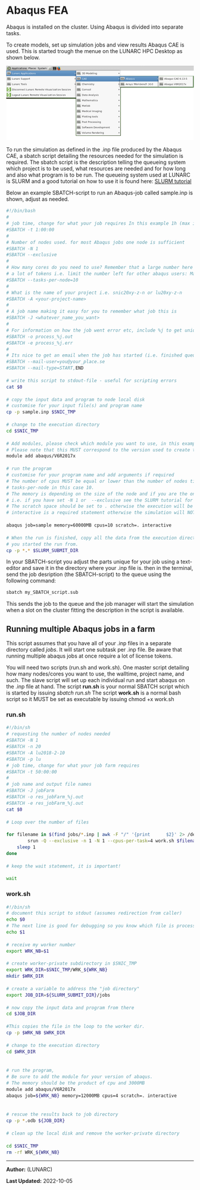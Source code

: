 # Abaqus FEA

Abaqus is installed on the cluster. 
Using Abaqus is divided into separate tasks. 
   
To create models, set up simulation jobs and view results Abaqus CAE is used. This is started trough the menue on the LUNARC HPC Desktop as shown below.

![Start Abaqus](../../images/start_abaqus.png "Start ABAQUS") 

To run the simulation as defined in the .inp file produced by the Abaqus CAE, a sbatch script detailing the resources needed for the simulation is required. The sbatch script is the description telling the queueing system which project is to be used, what resources are needed and for how long and also what program is to be run. The queueing system used at LUNARC is SLURM and a good tutorial on how to use it is found here: [SLURM tutorial](../../../manual/manual_intro/)

Below an example SBATCH-script to run an Abaqus-job called sample.inp is shown, adjust as needed.

```bash
#!/bin/bash
#
# job time, change for what your job requires In this example 1h (max is 170h)
#SBATCH -t 1:00:00
#
# Number of nodes used. for most Abaqus jobs one node is sufficient
#SBATCH -N 1
#SBATCH --exclusive
#
# How many cores do you need to use? Remember that a large number here WILL consume 
# a lot of tokens i.e. limit the number left for other abaqus users: Max per node is 20
#SBATCH --tasks-per-node=10
# 
# What is the name of your project i.e. snic20xy-z-n or lu20xy-z-n
#SBATCH -A <your-project-name>
# 
# A job name making it easy for you to remember what job this is
#SBATCH -J <whatever_name_you_want>
#
# For information on how the job went error etc, include %j to get uniqe identifier
#SBATCH -o process_%j.out
#SBATCH -e process_%j.err
#
# Its nice to get an email when the job has started (i.e. finished queueing) and is finished
#SBATCH --mail-user=you@your_place.se
#SBATCH --mail-type=START,END

# write this script to stdout-file - useful for scripting errors
cat $0

# copy the input data and program to node local disk
# customise for your input file(s) and program name
cp -p sample.inp $SNIC_TMP

# change to the execution directory
cd $SNIC_TMP

# Add modules, please check which module you want to use, in this example we use v6R2017x
# Please note that this MUST correspond to the version used to create the .inp file
module add abaqus/V6R2017x

# run the program 
# customise for your program name and add arguments if required
# The number of cpus MUST be equal or lower than the number of nodes times the number of 
# tasks-per-node in this case 10. 
# The memory is depending on the size of the node and if you are the only one on it 
# i.e. if you have set -N 1 or  --exclusive see the SLURM tutorial for info. 
# The scratch space should be set to . otherwise the execution will be slow and might crash. 
# interactive is a required statement otherwise the simulation will NOT run 

abaqus job=sample memory=60000MB cpus=10 scratch=. interactive

# When the run is finished, copy all the data from the execution directory to the directory 
# you started the run from.
cp -p *.* $SLURM_SUBMIT_DIR
```


In your SBATCH-script you adjust the parts unique for your job using a text-editor and save it in the directory where your .inp file is. then in the terminal, send the job desription (the SBATCH-script) to the queue using the following command:

```bash
sbatch my_SBATCH_script.sub
```

This sends the job to the queue and the job manager will start the simulation when a slot on the cluster fitting the description in the script is available.

## Running multiple Abaqus jobs in a farm

This script assumes that you have all of your .inp files in a separate directory called *jobs*. It will start one subtask per .inp file. Be aware that running multiple abaqus jobs at once require a lot of license tokens.

You will need two scripts (run.sh and work.sh). One master script detailing how many nodes/cores you want to use, the walltime, project name, and such. The slave script will set up each individual run and start abaqus on the .inp file at hand. 
The script **run.sh** is your normal SBATCH script which is started by issuing *sbatch run.sh*
The script **work.sh** is a normal bash script so it MUST be set as executable by issuing chmod +x work.sh

### run.sh

```bash
#!/bin/sh
# requesting the number of nodes needed
#SBATCH -N 1
#SBATCH -n 20
#SBATCH -A lu2018-2-10
#SBATCH -p lu
# job time, change for what your job farm requires
#SBATCH -t 50:00:00
#
# job name and output file names
#SBATCH -J jobFarm
#SBATCH -o res_jobFarm_%j.out
#SBATCH -e res_jobFarm_%j.out
cat $0

# Loop over the number of files

for filename in $(find jobs/*.inp | awk -F "/" '{print      $2}' 2> /dev/null); do
        srun -Q --exclusive -n 1 -N 1 --cpus-per-task=4 work.sh $filename &> worker_${SLURM_JOB_ID}_${filename} &
    sleep 1
done

# keep the wait statement, it is important!

wait
```

### work.sh

```bash
#!/bin/sh
# document this script to stdout (assumes redirection from caller)
echo $0
# The next line is good for debugging so you know which file is processed.
echo $1

# receive my worker number
export WRK_NB=$1

# create worker-private subdirectory in $SNIC_TMP
export WRK_DIR=$SNIC_TMP/WRK_${WRK_NB}
mkdir $WRK_DIR

# create a variable to address the "job directory"
export JOB_DIR=${SLURM_SUBMIT_DIR}/jobs

# now copy the input data and program from there
cd $JOB_DIR

#This copies the file in the loop to the worker dir.
cp -p $WRK_NB $WRK_DIR

# change to the execution directory
cd $WRK_DIR


# run the program, 
# Be sure to add the module for your version of abaqus. 
# The memory should be the product of cpu and 3000MB
module add abaqus/V6R2017x
abaqus job=${WRK_NB} memory=12000MB cpus=4 scratch=. interactive


# rescue the results back to job directory
cp -p *.odb ${JOB_DIR}

# clean up the local disk and remove the worker-private directory

cd $SNIC_TMP
rm -rf WRK_${WRK_NB}
```

---

**Author:**
(LUNARC)

**Last Updated:**
2022-10-05